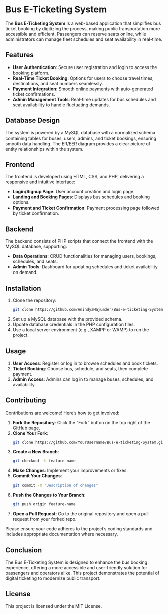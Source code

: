 # Bus E-Ticketing System

The **Bus E-Ticketing System** is a web-based application that simplifies bus ticket booking by digitizing the process, making public transportation more accessible and efficient. Passengers can reserve seats online, while administrators can manage fleet schedules and seat availability in real-time.

## Features

- **User Authentication**: Secure user registration and login to access the booking platform.
- **Real-Time Ticket Booking**: Options for users to choose travel times, destinations, and seat numbers seamlessly.
- **Payment Integration**: Smooth online payments with auto-generated ticket confirmations.
- **Admin Management Tools**: Real-time updates for bus schedules and seat availability to handle fluctuating demands.

## Database Design

The system is powered by a MySQL database with a normalized schema containing tables for buses, users, admins, and ticket bookings, ensuring smooth data handling. The ER/EER diagram provides a clear picture of entity relationships within the system.

## Frontend

The frontend is developed using HTML, CSS, and PHP, delivering a responsive and intuitive interface:
- **Login/Signup Page**: User account creation and login page.
- **Landing and Booking Pages**: Displays bus schedules and booking options.
- **Payment and Ticket Confirmation**: Payment processing page followed by ticket confirmation.

## Backend

The backend consists of PHP scripts that connect the frontend with the MySQL database, supporting:
- **Data Operations**: CRUD functionalities for managing users, bookings, schedules, and seats.
- **Admin Tools**: Dashboard for updating schedules and ticket availability on demand.

## Installation

1. Clone the repository:
    ```bash
    git clone https://github.com/AnindyaMajumder/Bus-e-ticketing-System.git
    ```
2. Set up a MySQL database with the provided schema.
3. Update database credentials in the PHP configuration files.
4. Use a local server environment (e.g., XAMPP or WAMP) to run the project.

## Usage

1. **User Access**: Register or log in to browse schedules and book tickets.
2. **Ticket Booking**: Choose bus, schedule, and seats, then complete payment.
3. **Admin Access**: Admins can log in to manage buses, schedules, and availability.

## Contributing

Contributions are welcome! Here’s how to get involved:

1. **Fork the Repository**: Click the “Fork” button on the top right of the GitHub page.
2. **Clone Your Fork**:
    ```bash
    git clone https://github.com/YourUsername/Bus-e-ticketing-System.git
    ```
3. **Create a New Branch**:
    ```bash
    git checkout -b feature-name
    ```
4. **Make Changes**: Implement your improvements or fixes.
5. **Commit Your Changes**:
    ```bash
    git commit -m "Description of changes"
    ```
6. **Push the Changes to Your Branch**:
    ```bash
    git push origin feature-name
    ```
7. **Open a Pull Request**: Go to the original repository and open a pull request from your forked repo.

Please ensure your code adheres to the project’s coding standards and includes appropriate documentation where necessary. 

## Conclusion

The Bus E-Ticketing System is designed to enhance the bus booking experience, offering a more accessible and user-friendly solution for passengers and operators alike. This project demonstrates the potential of digital ticketing to modernize public transport.

## License

This project is licensed under the MIT License.

